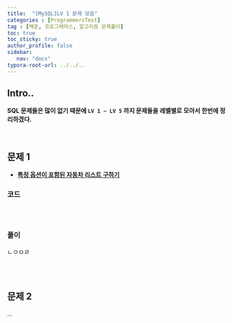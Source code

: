 ```yaml
---
title:  "[MySQL]LV 1 문제 모음"
categories : [ProgrammersTest]
tag : [백준, 프로그래머스, 알고리즘 문제풀이]
toc: true
toc_sticky: true
author_profile: false
sidebar:
   nav: "docs"
typora-root-url: ../../..
---
```




## Intro..

**SQL 문제들은 많이 없기 때문에 `LV 1 ~ LV 5` 까지 문제들을 레벨별로 모아서 한번에 정리하겠다.**

<br>

## 문제 1

* **[특정 옵션이 포함된 자동차 리스트 구하기](https://school.programmers.co.kr/learn/courses/30/lessons/157343)**



### 코드

```mysql

```

<br>

### 풀이

ㄴㅇㅁㄹ

<br><br>


## 문제 2

...
